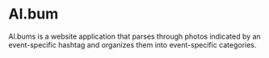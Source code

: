 # Al.bum

Al.bums is a website application that parses through photos indicated by an event-specific hashtag and organizes them into event-specific categories. 
